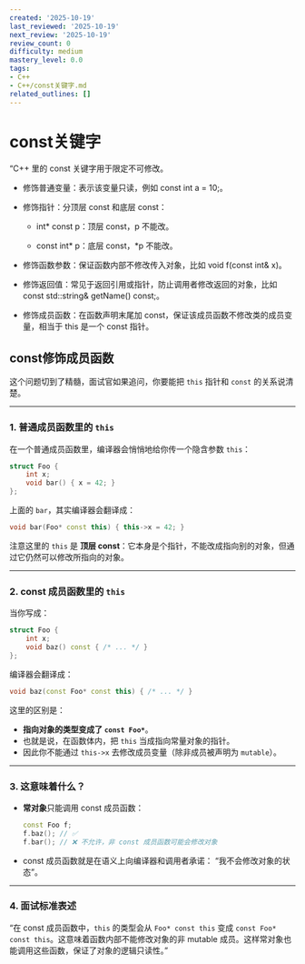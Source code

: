 ```yaml
---
created: '2025-10-19'
last_reviewed: '2025-10-19'
next_review: '2025-10-19'
review_count: 0
difficulty: medium
mastery_level: 0.0
tags:
- C++
- C++/const关键字.md
related_outlines: []
---
```


# const关键字

“C++ 里的 const 关键字用于限定不可修改。

- 修饰普通变量：表示该变量只读，例如 const int a = 10;。

- 修饰指针：分顶层 const 和底层 const：

  - int* const p：顶层 const，p 不能改。

  - const int* p：底层 const，*p 不能改。

- 修饰函数参数：保证函数内部不修改传入对象，比如 void f(const int& x)。

- 修饰返回值：常见于返回引用或指针，防止调用者修改返回的对象，比如 const std::string& getName() const;。

- 修饰成员函数：在函数声明末尾加 const，保证该成员函数不修改类的成员变量，相当于 this 是一个 const 指针。

## const修饰成员函数

这个问题切到了精髓，面试官如果追问，你要能把 `this` 指针和 `const` 的关系说清楚。

---

### 1. 普通成员函数里的 `this`

在一个普通成员函数里，编译器会悄悄地给你传一个隐含参数 `this`：

```cpp
struct Foo {
    int x;
    void bar() { x = 42; } 
};
```

上面的 `bar`，其实编译器会翻译成：

```cpp
void bar(Foo* const this) { this->x = 42; }
```

注意这里的 `this` 是 **顶层 const**：它本身是个指针，不能改成指向别的对象，但通过它仍然可以修改所指向的对象。

---

### 2. const 成员函数里的 `this`

当你写成：

```cpp
struct Foo {
    int x;
    void baz() const { /* ... */ }
};
```

编译器会翻译成：

```cpp
void baz(const Foo* const this) { /* ... */ }
```

这里的区别是：

* **指向对象的类型变成了 `const Foo*`**。
* 也就是说，在函数体内，把 `this` 当成指向常量对象的指针。
* 因此你不能通过 `this->x` 去修改成员变量（除非成员被声明为 `mutable`）。

---

### 3. 这意味着什么？

* **常对象**只能调用 const 成员函数：

  ```cpp
  const Foo f;
  f.baz(); // ✅
  f.bar(); // ❌ 不允许，非 const 成员函数可能会修改对象
  ```
* const 成员函数就是在语义上向编译器和调用者承诺：
  “我不会修改对象的状态”。

---

### 4. 面试标准表述

“在 const 成员函数中，`this` 的类型会从 `Foo* const this` 变成 `const Foo* const this`。这意味着函数内部不能修改对象的非 mutable 成员。这样常对象也能调用这些函数，保证了对象的逻辑只读性。”
